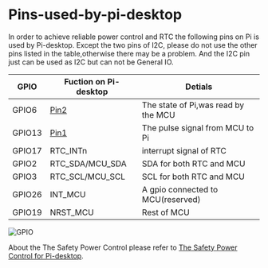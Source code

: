 
# Pins-used-by-pi-desktop

In order to achieve reliable power control and RTC the following pins on Pi is used by Pi-desktop. Except the two pins of I2C, please do not use the other pins listed in the table,otherwise there may be a problem. And the I2C pin just can be used as I2C but can not be General IO.


| GPIO   | Fuction on Pi-desktop | Detials |
|--------|-----------------------|---------|
| GPIO6  |[Pin2](https://github.com/pi-desktop/safety-power-control/blob/master/safety-power-control.md)| The state of Pi,was read by the MCU |
| GPIO13 | [Pin1](https://github.com/pi-desktop/safety-power-control/blob/master/safety-power-control.md)| The pulse signal from MCU to Pi|
| GPIO17 | RTC_INTn              |  interrupt signal of RTC |
| GPIO2  | RTC_SDA/MCU_SDA       |  SDA  for both RTC and MCU|
| GPIO3  | RTC_SCL/MCU_SCL       |  SCL  for both RTC and MCU|
| GPIO26 | INT_MCU               |  A gpio connected to MCU(reserved)|
| GPIO19 | NRST_MCU              |  Rest of MCU |

![GPIO](./_image/gpio.png)

About the The Safety Power Control please refer to [The Safety Power Control for Pi-desktop](https://github.com/hoopsurfer/pidesktop/documents/safety-power-control/safety-power-control.md).     

   

       

       

   

 
